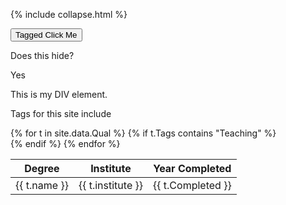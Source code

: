 
{% include collapse.html %}


<button onclick="myFunction('taggedDIV')">Tagged Click Me</button>


  Does this hide? <div id='taggedDIV'> Yes </div>

</tbody>
  </table>


<div id="myDIV">
  This is my DIV element.
</div> 


Tags for this site include 


<table>
<thead>
  <tr>
    <th>Degree</th>
    <th>Institute</th>
    <th>Year Completed</th>
  </tr>
</thead>
<tbody>    
{% for t in site.data.Qual %}
    {% if t.Tags contains "Teaching" %}
    <div id='taggedDIV'>
    <tr id='taggedDIV'>
    <td>{{ t.name }}</td>
    <td>{{ t.institute }}</td>
    <td>{{ t.Completed }}</td>
  </tr>
    </div>
    {% endif %}
{% endfor %}
  
